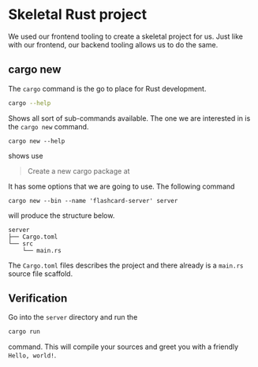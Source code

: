 # Skeletal Rust project
We used our frontend tooling to create a skeletal project for us. Just like with
our frontend, our backend tooling allows us to do the same.

## cargo new
The `cargo` command is the go to place for Rust development.

```sh
cargo --help
```

Shows all sort of sub-commands available. The one we are interested in is the
`cargo new` command.

```
cargo new --help
```

shows use

> Create a new cargo package at <path>

It has some options that we are going to use. The following command

```plain
cargo new --bin --name 'flashcard-server' server 
```

will produce the structure below.

```plain
server
├── Cargo.toml
└── src
    └── main.rs
```

The `Cargo.toml` files describes the project and there already is a `main.rs`
source file scaffold.

## Verification
Go into the `server` directory and run the

```sh
cargo run
```

command. This will compile your sources and greet you with a friendly `Hello, world!`.
